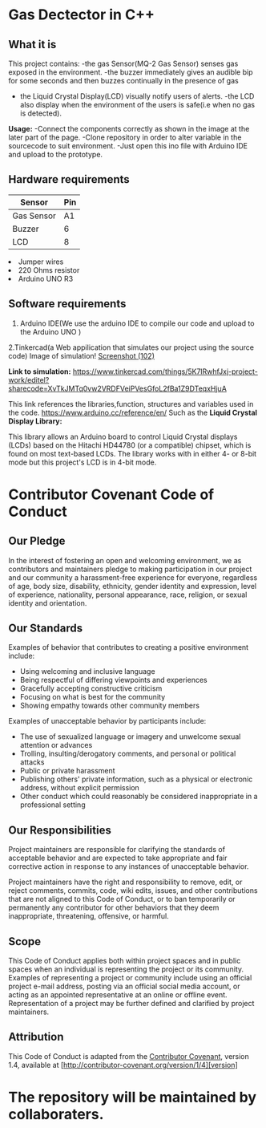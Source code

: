 # Gas Dectector in C++

## What it is

This project contains:
-the gas Sensor(MQ-2 Gas Sensor) senses gas exposed in the environment.
-the buzzer immediately gives an audible bip for some seconds and then buzzes continually in the presence of gas
- the Liquid Crystal Display(LCD) visually notify users of alerts.
-the LCD also display when the environment of the users is safe(i.e when no gas is detected).
 
 **Usage:**
  -Connect the components correctly as shown in the image at the later part of the page.
 -Clone repository in order to alter variable in the sourcecode to suit environment.
 -Just open this ino file with Arduino IDE and upload to the prototype.





## Hardware requirements


Sensor | Pin
--- | ---
Gas Sensor|A1
Buzzer | 6
LCD | 8

<li>Jumper wires</li>
<li>220 Ohms resistor</li>
<li>Arduino UNO R3 </li>

## Software requirements

1. Arduino IDE(We use the arduino IDE to compile our code and upload to the Arduino UNO )

2.Tinkercad(a Web appilication that simulates our project using the source code)
Image of simulation!
[Screenshot (102)](https://user-images.githubusercontent.com/83757220/121539084-df455c00-c9f4-11eb-8b11-aca7379bb378.png)


<b>Link to simulation:</b>
https://www.tinkercad.com/things/5K7lRwhfJxj-project-work/editel?sharecode=XvTkJMTq0vw2VRDFVeiPVesGfoL2fBa1Z9DTeqxHjuA

This link references the libraries,function, structures and variables used in the code.
https://www.arduino.cc/reference/en/
Such as the
<b>Liquid Crystal Display Library:</b>

This library allows an Arduino board to control Liquid Crystal displays (LCDs) based on the Hitachi HD44780 (or a compatible) chipset, which is found on most text-based LCDs. The library works with in either 4- or 8-bit mode but this project's LCD is in 4-bit mode.


# Contributor Covenant Code of Conduct

## Our Pledge

In the interest of fostering an open and welcoming environment, we as contributors and maintainers pledge to making participation in our project and our community a harassment-free experience for everyone, regardless of age, body size, disability, ethnicity, gender identity and expression, level of experience, nationality, personal appearance, race, religion, or sexual identity and orientation.

## Our Standards

Examples of behavior that contributes to creating a positive environment include:

* Using welcoming and inclusive language
* Being respectful of differing viewpoints and experiences
* Gracefully accepting constructive criticism
* Focusing on what is best for the community
* Showing empathy towards other community members

Examples of unacceptable behavior by participants include:

* The use of sexualized language or imagery and unwelcome sexual attention or advances
* Trolling, insulting/derogatory comments, and personal or political attacks
* Public or private harassment
* Publishing others' private information, such as a physical or electronic address, without explicit permission
* Other conduct which could reasonably be considered inappropriate in a professional setting

## Our Responsibilities

Project maintainers are responsible for clarifying the standards of acceptable behavior and are expected to take appropriate and fair corrective action in response to any instances of unacceptable behavior.

Project maintainers have the right and responsibility to remove, edit, or reject comments, commits, code, wiki edits, issues, and other contributions that are not aligned to this Code of Conduct, or to ban temporarily or permanently any contributor for other behaviors that they deem inappropriate, threatening, offensive, or harmful.

## Scope

This Code of Conduct applies both within project spaces and in public spaces when an individual is representing the project or its community. Examples of representing a project or community include using an official project e-mail address, posting via an official social media account, or acting as an appointed representative at an online or offline event. Representation of a project may be further defined and clarified by project maintainers.

## Attribution

This Code of Conduct is adapted from the [Contributor Covenant][homepage], version 1.4, available at [http://contributor-covenant.org/version/1/4][version]

[homepage]: http://contributor-covenant.org
[version]: http://contributor-covenant.org/version/1/4/.

<h1>The repository will be maintained by collaboraters.</h1>

